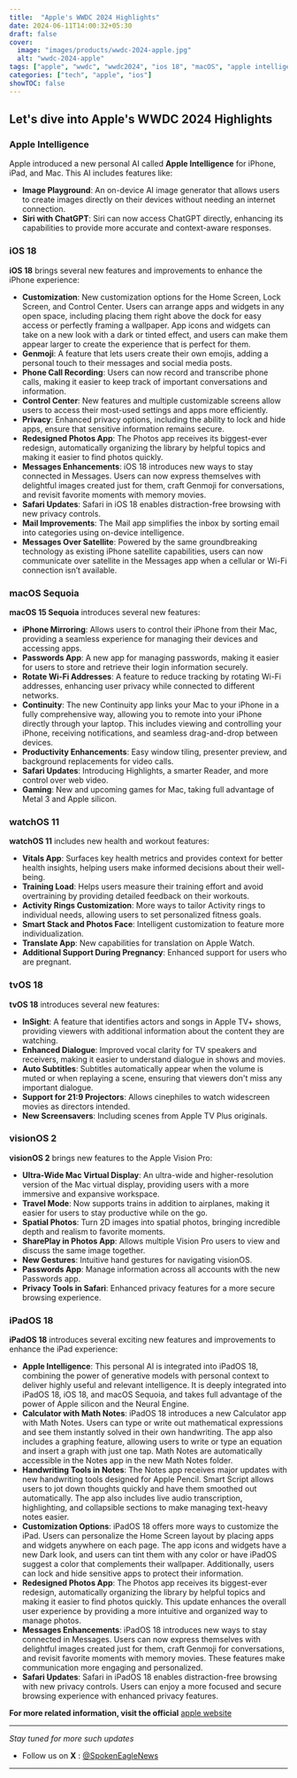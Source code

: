 ```yaml
---
title:  "Apple's WWDC 2024 Highlights"
date: 2024-06-11T14:00:32+05:30
draft: false
cover:
  image: "images/products/wwdc-2024-apple.jpg"
  alt: "wwdc-2024-apple"
tags: ["apple", "wwdc", "wwdc2024", "ios 18", "macOS", "apple intelligence"]
categories: ["tech", "apple", "ios"]
showTOC: false
---
```


## Let's dive into Apple's WWDC 2024 Highlights

### Apple Intelligence
Apple introduced a new personal AI called **Apple Intelligence** for iPhone, iPad, and Mac. This AI includes features like:
- **Image Playground**: An on-device AI image generator that allows users to create images directly on their devices without needing an internet connection.
- **Siri with ChatGPT**: Siri can now access ChatGPT directly, enhancing its capabilities to provide more accurate and context-aware responses.

### iOS 18
**iOS 18** brings several new features and improvements to enhance the iPhone experience:

- **Customization**: New customization options for the Home Screen, Lock Screen, and Control Center. Users can arrange apps and widgets in any open space, including placing them right above the dock for easy access or perfectly framing a wallpaper. App icons and widgets can take on a new look with a dark or tinted effect, and users can make them appear larger to create the experience that is perfect for them.
- **Genmoji**: A feature that lets users create their own emojis, adding a personal touch to their messages and social media posts.
- **Phone Call Recording**: Users can now record and transcribe phone calls, making it easier to keep track of important conversations and information.
- **Control Center**: New features and multiple customizable screens allow users to access their most-used settings and apps more efficiently.
- **Privacy**: Enhanced privacy options, including the ability to lock and hide apps, ensure that sensitive information remains secure.
- **Redesigned Photos App**: The Photos app receives its biggest-ever redesign, automatically organizing the library by helpful topics and making it easier to find photos quickly.
- **Messages Enhancements**: iOS 18 introduces new ways to stay connected in Messages. Users can now express themselves with delightful images created just for them, craft Genmoji for conversations, and revisit favorite moments with memory movies.
- **Safari Updates**: Safari in iOS 18 enables distraction-free browsing with new privacy controls.
- **Mail Improvements**: The Mail app simplifies the inbox by sorting email into categories using on-device intelligence.
- **Messages Over Satellite**: Powered by the same groundbreaking technology as existing iPhone satellite capabilities, users can now communicate over satellite in the Messages app when a cellular or Wi-Fi connection isn’t available.

### macOS Sequoia
**macOS 15 Sequoia** introduces several new features:

- **iPhone Mirroring**: Allows users to control their iPhone from their Mac, providing a seamless experience for managing their devices and accessing apps.
- **Passwords App**: A new app for managing passwords, making it easier for users to store and retrieve their login information securely.
- **Rotate Wi-Fi Addresses**: A feature to reduce tracking by rotating Wi-Fi addresses, enhancing user privacy while connected to different networks.
- **Continuity**: The new Continuity app links your Mac to your iPhone in a fully comprehensive way, allowing you to remote into your iPhone directly through your laptop. This includes viewing and controlling your iPhone, receiving notifications, and seamless drag-and-drop between devices.
- **Productivity Enhancements**: Easy window tiling, presenter preview, and background replacements for video calls.
- **Safari Updates**: Introducing Highlights, a smarter Reader, and more control over web video.
- **Gaming**: New and upcoming games for Mac, taking full advantage of Metal 3 and Apple silicon.

### watchOS 11
**watchOS 11** includes new health and workout features:

- **Vitals App**: Surfaces key health metrics and provides context for better health insights, helping users make informed decisions about their well-being.
- **Training Load**: Helps users measure their training effort and avoid overtraining by providing detailed feedback on their workouts.
- **Activity Rings Customization**: More ways to tailor Activity rings to individual needs, allowing users to set personalized fitness goals.
- **Smart Stack and Photos Face**: Intelligent customization to feature more individualization.
- **Translate App**: New capabilities for translation on Apple Watch.
- **Additional Support During Pregnancy**: Enhanced support for users who are pregnant.

### tvOS 18
**tvOS 18** introduces several new features:

- **InSight**: A feature that identifies actors and songs in Apple TV+ shows, providing viewers with additional information about the content they are watching.
- **Enhanced Dialogue**: Improved vocal clarity for TV speakers and receivers, making it easier to understand dialogue in shows and movies.
- **Auto Subtitles**: Subtitles automatically appear when the volume is muted or when replaying a scene, ensuring that viewers don't miss any important dialogue.
- **Support for 21:9 Projectors**: Allows cinephiles to watch widescreen movies as directors intended.
- **New Screensavers**: Including scenes from Apple TV Plus originals.

### visionOS 2
**visionOS 2** brings new features to the Apple Vision Pro:

- **Ultra-Wide Mac Virtual Display**: An ultra-wide and higher-resolution version of the Mac virtual display, providing users with a more immersive and expansive workspace.
- **Travel Mode**: Now supports trains in addition to airplanes, making it easier for users to stay productive while on the go.
- **Spatial Photos**: Turn 2D images into spatial photos, bringing incredible depth and realism to favorite moments.
- **SharePlay in Photos App**: Allows multiple Vision Pro users to view and discuss the same image together.
- **New Gestures**: Intuitive hand gestures for navigating visionOS.
- **Passwords App**: Manage information across all accounts with the new Passwords app.
- **Privacy Tools in Safari**: Enhanced privacy features for a more secure browsing experience.

### iPadOS 18
**iPadOS 18** introduces several exciting new features and improvements to enhance the iPad experience:

- **Apple Intelligence**: This personal AI is integrated into iPadOS 18, combining the power of generative models with personal context to deliver highly useful and relevant intelligence. It is deeply integrated into iPadOS 18, iOS 18, and macOS Sequoia, and takes full advantage of the power of Apple silicon and the Neural Engine.
- **Calculator with Math Notes**: iPadOS 18 introduces a new Calculator app with Math Notes. Users can type or write out mathematical expressions and see them instantly solved in their own handwriting. The app also includes a graphing feature, allowing users to write or type an equation and insert a graph with just one tap. Math Notes are automatically accessible in the Notes app in the new Math Notes folder.
- **Handwriting Tools in Notes**: The Notes app receives major updates with new handwriting tools designed for Apple Pencil. Smart Script allows users to jot down thoughts quickly and have them smoothed out automatically. The app also includes live audio transcription, highlighting, and collapsible sections to make managing text-heavy notes easier.
- **Customization Options**: iPadOS 18 offers more ways to customize the iPad. Users can personalize the Home Screen layout by placing apps and widgets anywhere on each page. The app icons and widgets have a new Dark look, and users can tint them with any color or have iPadOS suggest a color that complements their wallpaper. Additionally, users can lock and hide sensitive apps to protect their information.
- **Redesigned Photos App**: The Photos app receives its biggest-ever redesign, automatically organizing the library by helpful topics and making it easier to find photos quickly. This update enhances the overall user experience by providing a more intuitive and organized way to manage photos.
- **Messages Enhancements**: iPadOS 18 introduces new ways to stay connected in Messages. Users can now express themselves with delightful images created just for them, craft Genmoji for conversations, and revisit favorite moments with memory movies. These features make communication more engaging and personalized.
- **Safari Updates**: Safari in iPadOS 18 enables distraction-free browsing with new privacy controls. Users can enjoy a more focused and secure browsing experience with enhanced privacy features.


**For more related information, visit the official** [apple website](https://www.apple.com/)

---

_Stay tuned for more such updates_
- Follow us on **X** : [@SpokenEagleNews](https://x.com/SpokenEagleNews?t=YP2NMSxVIYUbD9VoQukz8g&s=08)

---